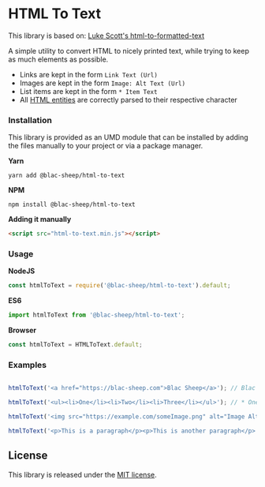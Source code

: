 # HTML To Text

This library is based on: [Luke Scott's html-to-formatted-text](https://github.com/lukeaus/html-to-formatted-text)

A simple utility to convert HTML to nicely printed text, while trying to keep as much elements as possible.

* Links are kept in the form `Link Text (Url)`
* Images are kept in the form `Image: Alt Text (Url)`
* List items are kept in the form `* Item Text`
* All [HTML entities](https://dev.w3.org/html5/html-author/charref) are correctly parsed to their respective character

### Installation
This library is provided as an UMD module that can be installed by adding the files manually to your project or via a package manager.

**Yarn**
```
yarn add @blac-sheep/html-to-text
```

**NPM**
```
npm install @blac-sheep/html-to-text
```

**Adding it manually**
```html
<script src="html-to-text.min.js"></script>
```

### Usage

**NodeJS**
```javascript
const htmlToText = require('@blac-sheep/html-to-text').default;
```

**ES6**
```javascript
import htmlToText from '@blac-sheep/html-to-text';
```

**Browser**
```javascript
const htmlToText = HTMLToText.default;
```

### Examples

```javascript

htmlToText('<a href="https://blac-sheep.com">Blac Sheep</a>'); // Blac Sheep (https://blac-sheep.com)

htmlToText('<ul><li>One</li><li>Two</li><li>Three</li></ul>'); // * One\n* Two\n* Three

htmlToText('<img src="https://example.com/someImage.png" alt="Image Alt Text">'); // Image: Image Alt Text (https://example.com/someImage.png)

htmlToText('<p>This is a paragraph</p><p>This is another paragraph</p>'); // This is a paragraph\nThis is another paragraph
```

## License
This library is released under the [MIT license](LICENSE.md).
